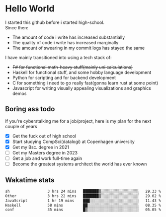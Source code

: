 # Hello World

I started this github before i started high-school.  
Since then:
- The amount of code i write has increased substantially
- The quality of code i write has increased marginally
- The amount of swearing in my commit logs has stayed the same

I have mainly transitioned into using a tech stack of:
- ~~F# for functional math-heavy stuff(mainly uni calculations)~~
- Haskell for functional stuff, and some hobby language development
- Python for scripting and for backend development
- C for something i need to go really fast(gonna learn rust at some point)
- Javascript for writing visually appealing visualizations and graphics demos

## Boring ass todo
If you're cyberstalking me for a job/project, here is my plan for the next couple of years
- [x] Get the fuck out of high school
- [x] Start studying CompSci(datalogi) at Copenhagen university
- [x] Get my Bsc. degree in 2021
- [ ] Get my Masters degree in 2023
- [ ] Get a job and work full-time again
- [ ] Become the greatest systems architect the world has ever known

## Wakatime stats
<!--START_SECTION:waka-->

```txt
sh                 3 hrs 24 mins   ███████▒░░░░░░░░░░░░░░░░░   29.33 %
Other              3 hrs 22 mins   ███████▒░░░░░░░░░░░░░░░░░   29.02 %
JavaScript         1 hr 19 mins    ███░░░░░░░░░░░░░░░░░░░░░░   11.43 %
Haskell            58 mins         ██░░░░░░░░░░░░░░░░░░░░░░░   08.35 %
conf               35 mins         █▒░░░░░░░░░░░░░░░░░░░░░░░   05.05 %
```

<!--END_SECTION:waka-->
